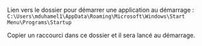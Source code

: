 Lien vers le dossier pour démarrer une application au démarrage :
``C:\Users\mduhamel1\AppData\Roaming\Microsoft\Windows\Start Menu\Programs\Startup``

Copier un raccourci dans ce dossier et il sera lancé au démarrage.
